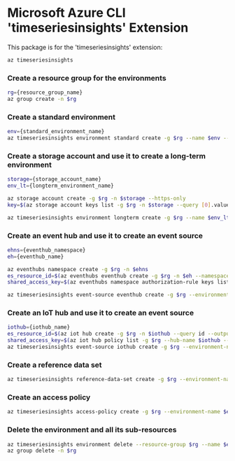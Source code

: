 Microsoft Azure CLI 'timeseriesinsights' Extension
==========================================

This package is for the 'timeseriesinsights' extension:

```sh
az timeseriesinsights
```

### Create a resource group for the environments

```sh
rg={resource_group_name}
az group create -n $rg
```

### Create a standard environment

```sh
env={standard_environment_name}
az timeseriesinsights environment standard create -g $rg --name $env --location westus --sku-name S1 --sku-capacity 1 --data-retention-time P31D --partition-key DeviceId1 --storage-limit-exceeded-behavior PauseIngress
```

### Create a storage account and use it to create a long-term environment

```sh
storage={storage_account_name}
env_lt={longterm_environment_name}

az storage account create -g $rg -n $storage --https-only
key=$(az storage account keys list -g $rg -n $storage --query [0].value --output tsv)

az timeseriesinsights environment longterm create -g $rg --name $env_lt --location westus --sku-name L1 --sku-capacity 1 --data-retention 7 --time-series-id-properties DeviceId1 --storage-account-name $storage --storage-management-key $key
```

### Create an event hub and use it to create an event source

```sh
ehns={eventhub_namespace}
eh={eventhub_name}

az eventhubs namespace create -g $rg -n $ehns
es_resource_id=$(az eventhubs eventhub create -g $rg -n $eh --namespace-name $ehns --query id --output tsv)
shared_access_key=$(az eventhubs namespace authorization-rule keys list -g $rg --namespace-name $ehns -n RootManageSharedAccessKey --query primaryKey --output tsv)

az timeseriesinsights event-source eventhub create -g $rg --environment-name $env --name {es1} --key-name RootManageSharedAccessKey --shared-access-key $shared_access_key --event-source-resource-id $es_resource_id --consumer-group-name '$Default' --timestamp-property-name DeviceId
```

### Create an IoT hub and use it to create an event source

```sh
iothub={iothub_name}
es_resource_id=$(az iot hub create -g $rg -n $iothub --query id --output tsv)
shared_access_key=$(az iot hub policy list -g $rg --hub-name $iothub --query "[?keyName=='iothubowner'].primaryKey" --output tsv)
az timeseriesinsights event-source iothub create -g $rg --environment-name $env --name {es2} --consumer-group-name '$Default' --key-name iothubowner --shared-access-key $shared_access_key --event-source-resource-id $es_resource_id --timestamp-property-name DeviceId
```

### Create a reference data set     

```sh
az timeseriesinsights reference-data-set create -g $rg --environment-name $env --name {rds} --key-properties DeviceId1 String DeviceFloor Double --data-string-comparison-behavior Ordinal
```

### Create an access policy

```sh
az timeseriesinsights access-policy create -g $rg --environment-name $env --name ap1 --principal-object-id 001 --description "some description" --roles Contributor Reader
```

### Delete the environment and all its sub-resources

```sh
az timeseriesinsights environment delete --resource-group $rg --name $env
az group delete -n $rg
```
